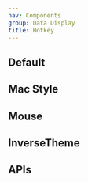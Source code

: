 ```yaml
---
nav: Components
group: Data Display
title: Hotkey
---
```


## Default

<code src="./demos/index.tsx" nopadding></code>

## Mac Style

<code src="./demos/MacStyle.tsx" nopadding></code>

## Mouse

<code src="./demos/Mouse.tsx" center></code>

## InverseTheme

<code src="./demos/InverseTheme.tsx" center></code>

## APIs
